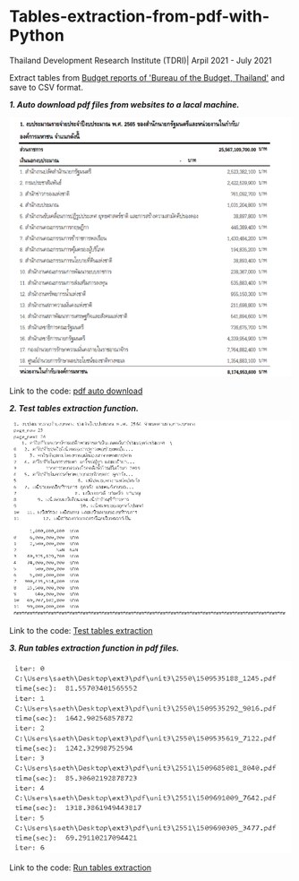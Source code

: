# Tables-extraction-from-pdf-with-Python

Thailand Development Research Institute (TDRI)| Arpil 2021 - July 2021

Extract tables from [Budget reports of 'Bureau of the Budget, Thailand'](https://www.bb.go.th/topic3.php?gid=862&mid=545) and save to CSV format.

***1. Auto download pdf files from websites to a lacal machine.***

![](Images/pdfPic.png)

Link to the code: [pdf auto download](https://github.com/saeth40/Tables-extraction-from-pdf-with-Python/blob/main/AutoDownload.ipynb)

***2. Test tables extraction function.***

![](Images/pdfFunctionTest.png)

Link to the code: [Test tables extraction](https://github.com/saeth40/Tables-extraction-from-pdf-with-Python/blob/main/Test_tables_extraction.ipynb)

***3. Run tables extraction function in pdf files.***

![](Images/pdfFunctionDeploy.png)

Link to the code: [Run tables extraction](https://github.com/saeth40/Tables-extraction-from-pdf-with-Python/blob/main/Run_tables_extraction.ipynb)
